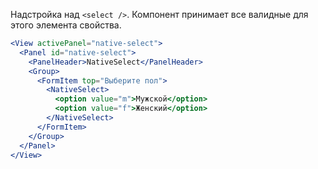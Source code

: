Надстройка над `<select />`. Компонент принимает все валидные для этого элемента свойства.

```jsx
<View activePanel="native-select">
  <Panel id="native-select">
    <PanelHeader>NativeSelect</PanelHeader>
    <Group>
      <FormItem top="Выберите пол">
        <NativeSelect>
          <option value="m">Мужской</option>
          <option value="f">Женский</option>
        </NativeSelect>
      </FormItem>
    </Group>
  </Panel>
</View>
```
